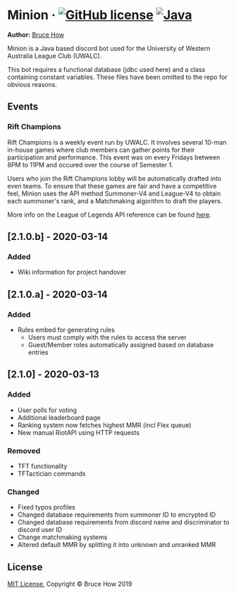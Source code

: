 # Minion &middot; [![GitHub license](https://img.shields.io/badge/license-MIT-blue.svg)](https://github.com/brucehow/Minion/blob/master/LICENSE) [![Java](https://img.shields.io/badge/java-8.1-blue.svg)]()
<b>Author:</b> [Bruce How](https://github.com/brucehow/)

Minion is a Java based discord bot used for the University of Western Australia League Club (UWALC).

This bot requires a functional database (jdbc used here) and a class containing constant variables. These files have been omitted to the repo for obvious reasons.

## Events
### **Rift Champions**
Rift Champions is a weekly event run by UWALC. It involves several 10-man in-house games where club members can gather points for their participation and performance. This event was on every Fridays between 8PM to 11PM and occured over the course of Semester 1.

Users who join the Rift Champions lobby will be automatically drafted into even teams. To ensure that these games are fair and have a competitive feel, Minion uses the API method Summoner-V4 and League-V4 to obtain each summoner's rank, and a Matchmaking algorithm to draft the players.

More info on the League of Legends API reference can be found [here](https://developer.riotgames.com/api-methods/).

## [2.1.0.b] - 2020-03-14

### Added
- Wiki information for project handover

## [2.1.0.a] - 2020-03-14

### Added
- Rules embed for generating rules
  - Users must comply with the rules to access the server
  - Guest/Member roles automatically assigned based on database entries

## [2.1.0] - 2020-03-13

### Added
- User polls for voting
- Additional leaderboard page
- Ranking system now fetches highest MMR (incl Flex queue)
- New manual RiotAPI using HTTP requests

### Removed
- TFT functionality
- TFTactician commands

### Changed
- Fixed typos profiles
- Changed database requirements from summoner ID to encrypted ID
- Changed database requirements from discord name and discriminator to discord user ID
- Change matchmaking systems
- Altered default MMR by splitting it into unknown and unranked MMR

## License
[MIT License](https://github.com/brucehow/Minion/blob/master/LICENSE), Copyright © Bruce How 2019
